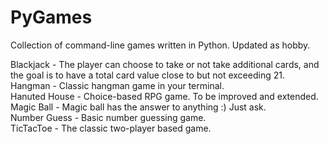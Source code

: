 # PyGames
Collection of command-line games written in Python. Updated as hobby.

Blackjack - The player can choose to take or not take additional cards, and the goal is to have a total card value close to but not exceeding 21.<br />
Hangman - Classic hangman game in your terminal.<br />
Hanuted House - Choice-based RPG game. To be improved and extended.<br />
Magic Ball - Magic ball has the answer to anything :) Just ask.<br />
Number Guess - Basic number guessing game.<br />
TicTacToe - The classic two-player based game.<br />
